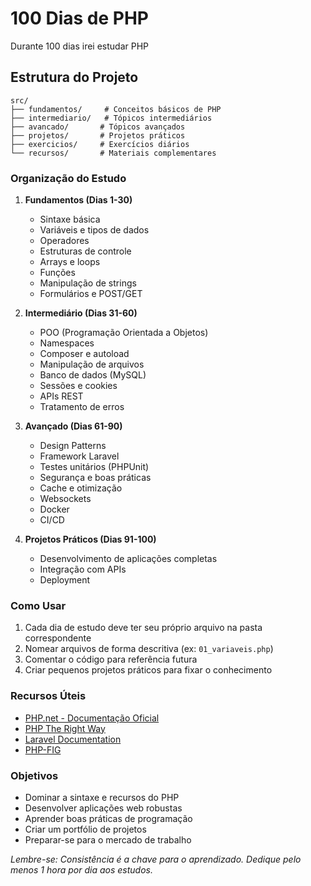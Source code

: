 # 100 Dias de PHP
Durante 100 dias irei estudar PHP

## Estrutura do Projeto

```
src/
├── fundamentos/     # Conceitos básicos de PHP
├── intermediario/   # Tópicos intermediários
├── avancado/       # Tópicos avançados
├── projetos/       # Projetos práticos
├── exercicios/     # Exercícios diários
└── recursos/       # Materiais complementares
```

### Organização do Estudo

1. **Fundamentos (Dias 1-30)**
   - Sintaxe básica
   - Variáveis e tipos de dados
   - Operadores
   - Estruturas de controle
   - Arrays e loops
   - Funções
   - Manipulação de strings
   - Formulários e POST/GET

2. **Intermediário (Dias 31-60)**
   - POO (Programação Orientada a Objetos)
   - Namespaces
   - Composer e autoload
   - Manipulação de arquivos
   - Banco de dados (MySQL)
   - Sessões e cookies
   - APIs REST
   - Tratamento de erros

3. **Avançado (Dias 61-90)**
   - Design Patterns
   - Framework Laravel
   - Testes unitários (PHPUnit)
   - Segurança e boas práticas
   - Cache e otimização
   - Websockets
   - Docker
   - CI/CD

4. **Projetos Práticos (Dias 91-100)**
   - Desenvolvimento de aplicações completas
   - Integração com APIs
   - Deployment

### Como Usar

1. Cada dia de estudo deve ter seu próprio arquivo na pasta correspondente
2. Nomear arquivos de forma descritiva (ex: `01_variaveis.php`)
3. Comentar o código para referência futura
4. Criar pequenos projetos práticos para fixar o conhecimento

### Recursos Úteis

- [PHP.net - Documentação Oficial](https://www.php.net/docs.php)
- [PHP The Right Way](https://phptherightway.com/)
- [Laravel Documentation](https://laravel.com/docs)
- [PHP-FIG](https://www.php-fig.org/)

### Objetivos

- Dominar a sintaxe e recursos do PHP
- Desenvolver aplicações web robustas
- Aprender boas práticas de programação
- Criar um portfólio de projetos
- Preparar-se para o mercado de trabalho

_Lembre-se: Consistência é a chave para o aprendizado. Dedique pelo menos 1 hora por dia aos estudos._
